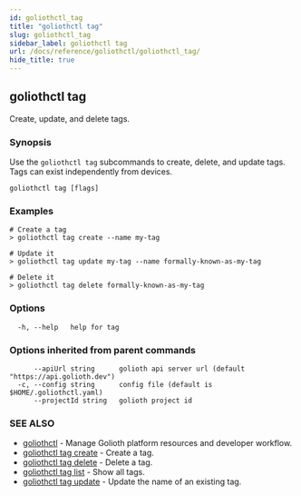 ```yaml
---
id: goliothctl_tag
title: "goliothctl tag"
slug: goliothctl_tag
sidebar_label: goliothctl tag
url: /docs/reference/goliothctl/goliothctl_tag/
hide_title: true
---
```

## goliothctl tag

Create, update, and delete tags.

### Synopsis

Use the `goliothctl tag` subcommands to create, delete, and update tags. Tags can exist independently from devices.

```
goliothctl tag [flags]
```

### Examples

```
# Create a tag
> goliothctl tag create --name my-tag

# Update it
> goliothctl tag update my-tag --name formally-known-as-my-tag

# Delete it
> goliothctl tag delete formally-known-as-my-tag
```

### Options

```
  -h, --help   help for tag
```

### Options inherited from parent commands

```
      --apiUrl string      golioth api server url (default "https://api.golioth.dev")
  -c, --config string      config file (default is $HOME/.goliothctl.yaml)
      --projectId string   golioth project id
```

### SEE ALSO

* [goliothctl](/docs/reference/goliothctl/goliothctl/)	 - Manage Golioth platform resources and developer workflow.
* [goliothctl tag create](/docs/reference/goliothctl/goliothctl_tag_create/)	 - Create a tag.
* [goliothctl tag delete](/docs/reference/goliothctl/goliothctl_tag_delete/)	 - Delete a tag.
* [goliothctl tag list](/docs/reference/goliothctl/goliothctl_tag_list/)	 - Show all tags.
* [goliothctl tag update](/docs/reference/goliothctl/goliothctl_tag_update/)	 - Update the name of an existing tag.

